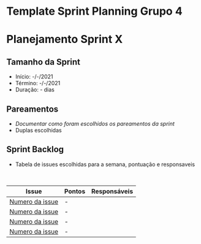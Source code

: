 # Template Sprint Planning Grupo 4

# Planejamento Sprint X

## Tamanho da Sprint

- Início: -/-/2021
- Término: -/-/2021
- Duração: - dias

## Pareamentos

- *Documentar como foram escolhidos os pareamentos da sprint*
- Duplas escolhidas

## Sprint Backlog

- Tabela de issues escolhidas para a semana, pontuação e responsaveis

<br>

|Issue|Pontos|Responsáveis|
|--|--|--|
|[Numero da issue](#)|-||
|[Numero da issue](#)|-||
|[Numero da issue](#)|-||
|[Numero da issue](#)|-||

